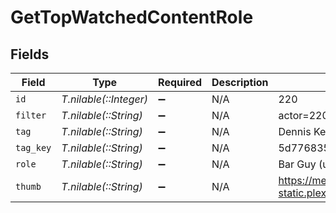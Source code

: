 # GetTopWatchedContentRole


## Fields

| Field                                                                         | Type                                                                          | Required                                                                      | Description                                                                   | Example                                                                       |
| ----------------------------------------------------------------------------- | ----------------------------------------------------------------------------- | ----------------------------------------------------------------------------- | ----------------------------------------------------------------------------- | ----------------------------------------------------------------------------- |
| `id`                                                                          | *T.nilable(::Integer)*                                                        | :heavy_minus_sign:                                                            | N/A                                                                           | 220                                                                           |
| `filter`                                                                      | *T.nilable(::String)*                                                         | :heavy_minus_sign:                                                            | N/A                                                                           | actor=220                                                                     |
| `tag`                                                                         | *T.nilable(::String)*                                                         | :heavy_minus_sign:                                                            | N/A                                                                           | Dennis Keiffer                                                                |
| `tag_key`                                                                     | *T.nilable(::String)*                                                         | :heavy_minus_sign:                                                            | N/A                                                                           | 5d77683554f42c001f8c4708                                                      |
| `role`                                                                        | *T.nilable(::String)*                                                         | :heavy_minus_sign:                                                            | N/A                                                                           | Bar Guy (uncredited)                                                          |
| `thumb`                                                                       | *T.nilable(::String)*                                                         | :heavy_minus_sign:                                                            | N/A                                                                           | https://metadata-static.plex.tv/6/people/648e9a7ea1d537bccfcd7615134b78ce.jpg |